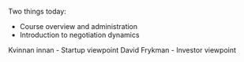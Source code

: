 
Two things today:
- Course overview and administration
- Introduction to negotiation dynamics

Kvinnan innan - Startup viewpoint
David Frykman - Investor viewpoint

